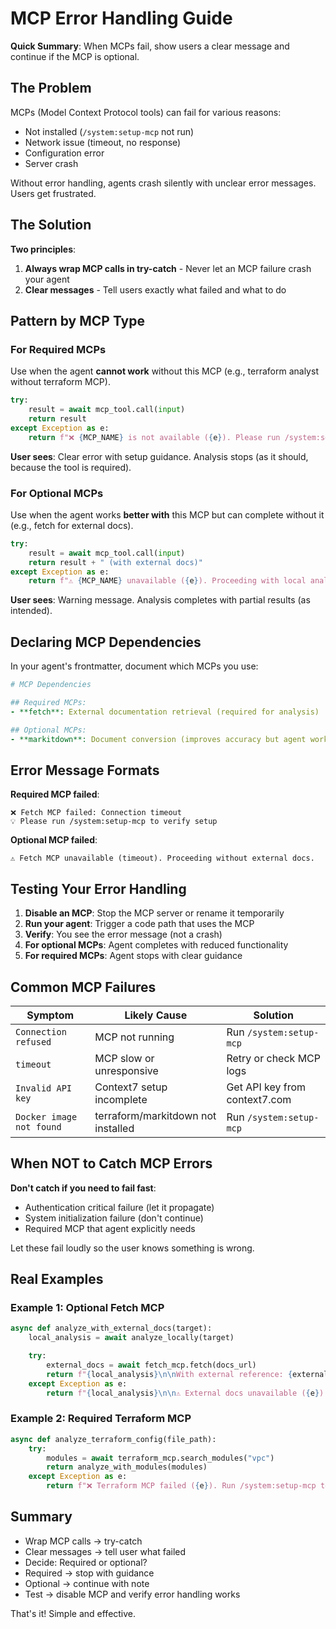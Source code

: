 # MCP Error Handling Guide

**Quick Summary**: When MCPs fail, show users a clear message and continue if the MCP is optional.

## The Problem

MCPs (Model Context Protocol tools) can fail for various reasons:

- Not installed (`/system:setup-mcp` not run)
- Network issue (timeout, no response)
- Configuration error
- Server crash

Without error handling, agents crash silently with unclear error messages. Users get frustrated.

## The Solution

**Two principles**:

1. **Always wrap MCP calls in try-catch** - Never let an MCP failure crash your agent
2. **Clear messages** - Tell users exactly what failed and what to do

## Pattern by MCP Type

### For Required MCPs

Use when the agent **cannot work** without this MCP (e.g., terraform analyst without terraform MCP).

```python
try:
    result = await mcp_tool.call(input)
    return result
except Exception as e:
    return f"❌ {MCP_NAME} is not available ({e}). Please run /system:setup-mcp to configure it."
```

**User sees**: Clear error with setup guidance. Analysis stops (as it should, because the tool is required).

### For Optional MCPs

Use when the agent works **better with** this MCP but can complete without it (e.g., fetch for external docs).

```python
try:
    result = await mcp_tool.call(input)
    return result + " (with external docs)"
except Exception as e:
    return f"⚠️ {MCP_NAME} unavailable ({e}). Proceeding with local analysis only."
```

**User sees**: Warning message. Analysis completes with partial results (as intended).

## Declaring MCP Dependencies

In your agent's frontmatter, document which MCPs you use:

```yaml
# MCP Dependencies

## Required MCPs:
- **fetch**: External documentation retrieval (required for analysis)

## Optional MCPs:
- **markitdown**: Document conversion (improves accuracy but agent works without)
```

## Error Message Formats

**Required MCP failed**:

```text
❌ Fetch MCP failed: Connection timeout
💡 Please run /system:setup-mcp to verify setup
```

**Optional MCP failed**:

```text
⚠️ Fetch MCP unavailable (timeout). Proceeding without external docs.
```

## Testing Your Error Handling

1. **Disable an MCP**: Stop the MCP server or rename it temporarily
2. **Run your agent**: Trigger a code path that uses the MCP
3. **Verify**: You see the error message (not a crash)
4. **For optional MCPs**: Agent completes with reduced functionality
5. **For required MCPs**: Agent stops with clear guidance

## Common MCP Failures

| Symptom | Likely Cause | Solution |
|---------|------|----------|
| `Connection refused` | MCP not running | Run `/system:setup-mcp` |
| `timeout` | MCP slow or unresponsive | Retry or check MCP logs |
| `Invalid API key` | Context7 setup incomplete | Get API key from context7.com |
| `Docker image not found` | terraform/markitdown not installed | Run `/system:setup-mcp` |

## When NOT to Catch MCP Errors

**Don't catch if you need to fail fast**:

- Authentication critical failure (let it propagate)
- System initialization failure (don't continue)
- Required MCP that agent explicitly needs

Let these fail loudly so the user knows something is wrong.

## Real Examples

### Example 1: Optional Fetch MCP

```python
async def analyze_with_external_docs(target):
    local_analysis = await analyze_locally(target)

    try:
        external_docs = await fetch_mcp.fetch(docs_url)
        return f"{local_analysis}\n\nWith external reference: {external_docs}"
    except Exception as e:
        return f"{local_analysis}\n\n⚠️ External docs unavailable ({e}). Local analysis above."
```

### Example 2: Required Terraform MCP

```python
async def analyze_terraform_config(file_path):
    try:
        modules = await terraform_mcp.search_modules("vpc")
        return analyze_with_modules(modules)
    except Exception as e:
        return f"❌ Terraform MCP failed ({e}). Run /system:setup-mcp to fix it."
```

## Summary

- Wrap MCP calls → try-catch
- Clear messages → tell user what failed
- Decide: Required or optional?
- Required → stop with guidance
- Optional → continue with note
- Test → disable MCP and verify error handling works

That's it! Simple and effective.
